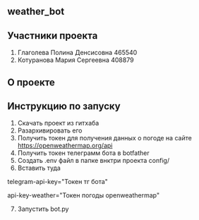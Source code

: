 ## weather_bot

## Участники проекта

1. Глаголева Полина Денсисовна 465540
2. Котуранова Мария Сергеевна 408879

## О проекте

## Инструкцию по запуску

1. Скачать проект из гитхаба
2. Разархивировать его
3. Получить токен для получения данных о погоде на сайте https://openweathermap.org/api
4. Получить токен телеграмм бота в botfather
5. Создать .env файл в папке внктри проекта config/
6. Вставить туда

telegram-api-key="Токен тг бота"

api-key-weather="Токен погоды openweathermap"

7. Запустить bot.py
